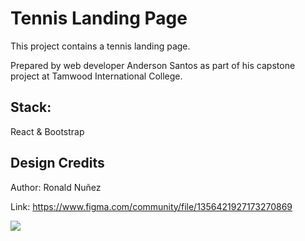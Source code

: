 # Tennis Landing Page

This project contains a tennis landing page.

Prepared by web developer Anderson Santos as part of his capstone project at Tamwood International College.

## Stack:

React & Bootstrap

## Design Credits

Author: Ronald Nuñez

Link: https://www.figma.com/community/file/1356421927173270869

<img src="./src/images/landing-page.png">
